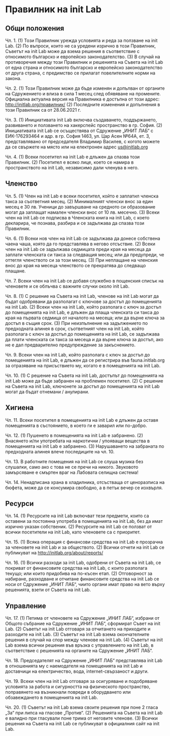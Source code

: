 # Правилник на init Lab

## Общи положения

Чл. 1. (1) Този Правилник урежда условията и реда за ползване на init Lab.
(2) По въпроси, които не са уредени изрично в този Правилник, Съветът на init Lab може да взема решения в съответствие с относимото българско и европейско законодателство.
(3) В случай на противоречия между този Правилник и решенията на Съвета на init Lab от една страна и относимото българско и европейско законодателство от друга страна, с предимство се прилагат повелителните норми на закона.

Чл. 2. (1) Този Правилник може да бъде изменян и допълван от органите на Сдружението и влиза в сила 1 месец след обявяване на промените. Официална актуална версия на Правилника е достъпна от този адрес: http://initlab.org/правилник/
(2) Последните изменения и допълнения в този Правилник са от 28.06.2021 г.

Чл. 3. (1) Инициативата init Lab включва създаването, поддържането, развиването и ползването на хакерспейс пространство в гр. София.
(2) Инициативата init Lab се осъществява от Сдружение „ИНИТ ЛАБ“ с ЕИК-176293464 и адр. в гр. София 1463, ул. Цар Асен №64А, ет. 3, представлявано от председателя Владимир Василев, с когото можете да се свържете на място или на електронен адрес us@initlab.org

Чл. 4. (1) Всеки посетител на init Lab е длъжен да спазва този Правилник.
(2) Посетител е всяко лице, което се намира в пространството на init Lab, независимо дали членува в него.

## Членство

Чл. 5. (1) Член на init Lab е всеки посетител, който е заплатил членска такса за съответния месец.
(2) Минималният членски внос за един месец е 30 лв. Ученици до завършване на средното си образование могат да заплащат намален членски внос от 10 лв. месечно.
(3) Всеки член на init Lab се подписва в Членската книга на init Lab, с което декларира, че познава, разбира и се задължава да спазва този Правилник.

Чл. 6. (1) Всеки нов член на init Lab се задължава да донесе собствена чаена чаша, която да го представлява в негово отсъствие.
(2) Всеки член на init Lab се задължава седмицата преди края на месеца да заплати членската си такса за следващия месец; или да предупреди, че оттегля членството си за този месец.
(3) При неплащане на членския внос до края на месеца членството се прекратява до следващо плащане.

Чл. 7. Всеки член на init Lab се добавя служебно в пощенския списък на членовете и се облъчва с важните случки около init Lab.

Чл. 8. (1) С решение на Съвета на init Lab, членове на init Lab могат да бъдат одобрявани да разполагат с ключове за достъп до помещенията на init Lab.
(2) Всеки член на init Lab, който разполага с ключ за достъп до помещенията на init Lab, е длъжен да плаща членската си такса до края на първата седмица от началото на месеца; или да върне ключа за достъп в същия срок.
(3) При неизпълнение на задължението по предходната алинея в срок, съответният член на init Lab, който разполага с ключ за достъп до помещенията на init Lab, се задължава да плати членската си такса за месеца и да върне ключа за достъп, ако не е дал предварително предупреждение за закъснението.

Чл. 9. Всеки член на init Lab, който разполага с ключ за достъп до помещенията на init Lab, е длъжен да се регистрира във fauna.initlab.org за отразяване на присъствието му, когато е в помещенията на init Lab.

Чл. 10. (1) С решение на Съвета на init Lab, достъпът до помещенията на init Lab може да бъде забранен на проблемен посетител.
(2) С решение на Съвета на init Lab, ключонете за достъп до помещенията на init Lab могат да бъдат отнемани / анулирани.

## Хигиена

Чл. 11. Всеки посетител в помещенията на init Lab е длъжен да оставя помещенията в състоянието, в което ги е заварил или по-добро.

Чл. 12. (1) Пушенето в помещенията на init Lab е забранено.
(2) Внасянето и/ли употребата на наркотични / упояващи вещества в помещенията на init Lab е забранено.
(3) Нарушаването на забраната по предходната алинея влече последиците на чл. 10.

Чл. 13. В работните помещения на init Lab се слуша музика без слушалки, само ако с това не се пречи на никого. Звуковото замърсяване е смъртен враг на Лабовата селищна система!

Чл. 14. Ненадписана храна в хладилника, отсъстваща от ценоразписа на бюфета, може да се консумира свободно, а в петък вечер се изхвърля.

## Ресурси

Чл. 14. (1) Ресурсите на init Lab включват тези предмети, които са оставени за постоянна употреба в помещенията на init Lab, без да имат изрично указан собственик.
(2) Ресурсите на init Lab се ползват от всички посетители на init Lab, като членовете са с приоритет.

Чл. 15. (1) Всяка операция с финансови средства на init Lab е прозрачна за членовете на init Lab и за обществото.
(2) Всички отчети на init Lab се публикуват на http://initlab.org/about/reports/

Чл. 16. (1) Всички разходи за init Lab, одобрени от Съвета на init Lab, се покриват от финансовите средства на init Lab, с които разполага текущо; или които придобива на по-късен етап.
(2) Отговорност за набиране, разходване и отчитане финансовите средства на init Lab се носи от Сдружение „ИНИТ ЛАБ“, чиито органи имат право на вето върху решенията, взети от Съвета на init Lab.

## Управление

Чл. 17. (1) Петима от членовете на Сдружение „ИНИТ ЛАБ“, избрани от Общото събрание на Сдружение „ИНИТ ЛАБ“, сформират Съвет на init Lab.
(2) Съветът на init Lab отговаря за отчитането на приходите и разходите на init Lab.
(3) Съветът на init Lab взема окончателните решения в случай на спор между членове на init Lab.
(4) Съветът на init Lab взема всички решения във връзка с управлението на init Lab, в съответствие с решенията на органите на Сдружение „ИНИТ ЛАБ“.

Чл. 18. Председателят на Сдружение „ИНИТ ЛАБ“ представлява init Lab в отношенията му с наемодателя на помещенията на init Lab и доставчици на електричество, вода, internet-свързаност и други.

Чл. 19. Всеки член на init Lab отговаря за осигуряване и подобряване условията за работа и сигурността на физическото пространство, поправянето на възникнали повреди в оборудването или обзавеждането в помещенията на init Lab.

Чл. 20. (1) Съветът на init Lab взема своите решения при поне 2 гласа „За“ при липса на гласове „Против“.
(2) Решенията на Съвета на init Lab е валидно при гласували поне трима от неговите членове.
(3) Всички решения на Съвета на init Lab се публикуват в официалния сайт на init Lab.
